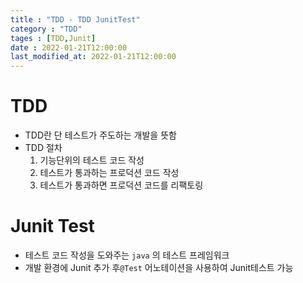```yaml
---
title : "TDD - TDD JunitTest"
category : "TDD"
tages : [TDD,Junit]
date : 2022-01-21T12:00:00
last_modified_at: 2022-01-21T12:00:00
---
```


# TDD

- TDD란 단 테스트가 주도하는 개발을 뜻함
- TDD 절차
  1. 기능단위의 테스트 코드 작성
  2. 테스트가 통과하는 프로덕션 코드 작성
  3. 테스트가 통과하면 프로덕션 코드를 리팩토링



# Junit Test

- 테스트 코드 작성을 도와주는 `java` 의 테스트 프레임워크
- 개발 환경에 Junit 추가 후`@Test` 어노테이션을 사용하여 Junit테스트 가능